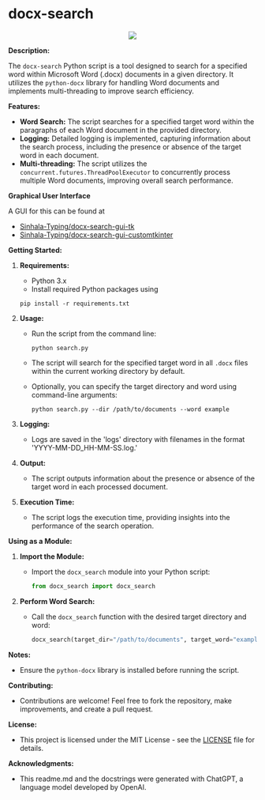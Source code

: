 # docx-search


<p align="center">
  <img src="https://github.com/hirusha-adi/docx-search/assets/36286877/3c2d9933-8460-43ba-b8b3-773940cc3cb4" />
</p>

**Description:**

The `docx-search` Python script is a tool designed to search for a specified word within Microsoft Word (.docx) documents in a given directory. It utilizes the `python-docx` library for handling Word documents and implements multi-threading to improve search efficiency.

**Features:**

- **Word Search:** The script searches for a specified target word within the paragraphs of each Word document in the provided directory.
- **Logging:** Detailed logging is implemented, capturing information about the search process, including the presence or absence of the target word in each document.
- **Multi-threading:** The script utilizes the `concurrent.futures.ThreadPoolExecutor` to concurrently process multiple Word documents, improving overall search performance.

**Graphical User Interface**

A GUI for this can be found at

- [Sinhala-Typing/docx-search-gui-tk](https://github.com/Sinhala-Typing/docx-search-gui-tk)
- [Sinhala-Typing/docx-search-gui-customtkinter](https://github.com/Sinhala-Typing/docx-search-gui-customtkinter)

**Getting Started:**

1. **Requirements:**

   - Python 3.x
   - Install required Python packages using

   ```
   pip install -r requirements.txt
   ```

2. **Usage:**

   - Run the script from the command line:
     ```
     python search.py
     ```
   - The script will search for the specified target word in all `.docx` files within the current working directory by default.

   - Optionally, you can specify the target directory and word using command-line arguments:
     ```
     python search.py --dir /path/to/documents --word example
     ```

3. **Logging:**

   - Logs are saved in the 'logs' directory with filenames in the format 'YYYY-MM-DD_HH-MM-SS.log.'

4. **Output:**

   - The script outputs information about the presence or absence of the target word in each processed document.

5. **Execution Time:**
   - The script logs the execution time, providing insights into the performance of the search operation.

**Using as a Module:**

1. **Import the Module:**

   - Import the `docx_search` module into your Python script:
     ```python
     from docx_search import docx_search
     ```

2. **Perform Word Search:**
   - Call the `docx_search` function with the desired target directory and word:
     ```python
     docx_search(target_dir="/path/to/documents", target_word="example")
     ```

**Notes:**

- Ensure the `python-docx` library is installed before running the script.

**Contributing:**

- Contributions are welcome! Feel free to fork the repository, make improvements, and create a pull request.

**License:**

- This project is licensed under the MIT License - see the [LICENSE](LICENSE) file for details.

**Acknowledgments:**

- This readme.md and the docstrings were generated with ChatGPT, a language model developed by OpenAI.


